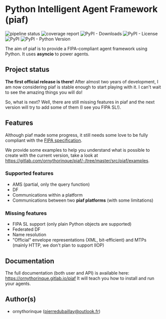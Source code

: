 # Python Intelligent Agent Framework (piaf)

![pipeline status](https://gitlab.com/ornythorinque/piaf/badges/master/pipeline.svg)
![coverage report](https://gitlab.com/ornythorinque/piaf/badges/master/coverage.svg?job=test)
![PyPI - Downloads](https://img.shields.io/pypi/dm/piaf)
![PyPI - License](https://img.shields.io/pypi/l/piaf)
![PyPI](https://img.shields.io/pypi/v/piaf)
![PyPI - Python Version](https://img.shields.io/pypi/pyversions/piaf)

The aim of piaf is to provide a FIPA-compliant agent framework using Python. It uses **asyncio** to power agents.

## Project status

**The first official release is there!** After almost two years of development, I am now considering piaf is stable enough to start playing with it. I can't wait to see the amazing things you will do!

So, what is next? Well, there are still missing features in piaf and the next version will try to add some of them (I see you FIPA SL!).

## Features

Although piaf made some progress, it still needs some love to be fully compliant with the [FIPA specification](http://fipa.org/repository/standardspecs.html).

We provide some examples to help you understand what is possible to create with the current version, take a look at <https://gitlab.com/ornythorinque/piaf/-/tree/master/src/piaf/examples>.

### Supported features

- AMS (partial, only the query function)
- DF
- Communications within a platform
- Communications between two **piaf platforms** (with some limitations)

### Missing features

- FIPA SL support (only plain Python objects are supported)
- Federated DF
- Name resolution
- "Official" envelope representations (XML, bit-efficient) and MTPs (mainly HTTP, we don't plan to support IIOP)

## Documentation

The full documentation (both user and API) is available here: <https://ornythorinque.gitlab.io/piaf>
It will teach you how to install and run your agents.

## Author(s)

* ornythorinque (pierredubaillay@outlook.fr)
